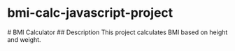 # bmi-calc-javascript-project
#   B M I   C a l c u l a t o r  
 # #   D e s c r i p t i o n  
 T h i s   p r o j e c t   c a l c u l a t e s   B M I   b a s e d   o n   h e i g h t   a n d   w e i g h t .  
 